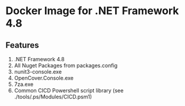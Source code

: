 # Docker Image for .NET Framework 4.8

## Features
1. .NET Framework 4.8
2. All Nuget Packages from packages.config
3. nunit3-console.exe
4. OpenCover.Console.exe
5. 7za.exe
6. Common CICD Powershell script library (see ./tools/.ps/Modules/CICD.psm1)
